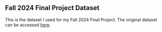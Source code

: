 ## Fall 2024 Final Project Dataset
This is the dataset I used for my Fall 2024 Final Project. The original dataset can be accessed [here](https://github.com/harsh543/Young-People-Survey-Dataset_Spending-Habits/blob/master/data/responses.csv). 
